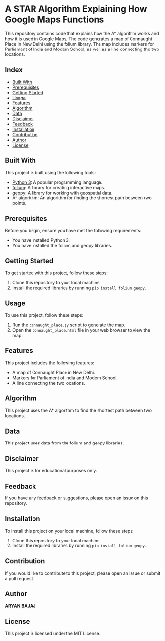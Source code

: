 # A STAR Algorithm Explaining How Google Maps Functions

This repository contains code that explains how the A* algorithm works and how it is used in Google Maps. The code generates a map of Connaught Place in New Delhi using the folium library. The map includes markers for Parliament of India and Modern School, as well as a line connecting the two locations.

## Index

- [Built With](#built-with)
- [Prerequisites](#prerequisites)
- [Getting Started](#getting-started)
- [Usage](#usage)
- [Features](#features)
- [Algorithm](#algorithm)
- [Data](#data)
- [Disclaimer](#disclaimer)
- [Feedback](#feedback)
- [Installation](#installation)
- [Contribution](#contribution)
- [Author](#author)
- [License](#license)

## Built With

This project is built using the following tools:

- [Python 3](https://www.python.org/): A popular programming language.
- [folium](https://python-visualization.github.io/folium/): A library for creating interactive maps.
- [geopy](https://geopy.readthedocs.io/en/stable/): A library for working with geospatial data.
- A* algorithm: An algorithm for finding the shortest path between two points.

## Prerequisites

Before you begin, ensure you have met the following requirements:

- You have installed Python 3.
- You have installed the folium and geopy libraries.

## Getting Started

To get started with this project, follow these steps:

1. Clone this repository to your local machine.
2. Install the required libraries by running `pip install folium geopy`.

## Usage

To use this project, follow these steps:

1. Run the `connaught_place.py` script to generate the map.
2. Open the `connaught_place.html` file in your web browser to view the map.

## Features

This project includes the following features:

- A map of Connaught Place in New Delhi.
- Markers for Parliament of India and Modern School.
- A line connecting the two locations.

## Algorithm

This project uses the A* algorithm to find the shortest path between two locations.

## Data

This project uses data from the folium and geopy libraries.

## Disclaimer

This project is for educational purposes only.

## Feedback

If you have any feedback or suggestions, please open an issue on this repository.

## Installation

To install this project on your local machine, follow these steps:

1. Clone this repository to your local machine.
2. Install the required libraries by running `pip install folium geopy`.

## Contribution

If you would like to contribute to this project, please open an issue or submit a pull request.

## Author

**ARYAN BAJAJ**

## License

This project is licensed under the MIT License.
